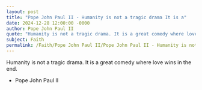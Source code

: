 ```yaml
---
layout: post
title: "Pope John Paul II - Humanity is not a tragic drama It is a"
date: 2024-12-28 12:00:00 -0000
author: Pope John Paul II
quote: "Humanity is not a tragic drama. It is a great comedy where love wins in the end."
subject: Faith
permalink: /Faith/Pope John Paul II/Pope John Paul II - Humanity is not a tragic drama It is a
---
```


Humanity is not a tragic drama. It is a great comedy where love wins in the end.

- Pope John Paul II
